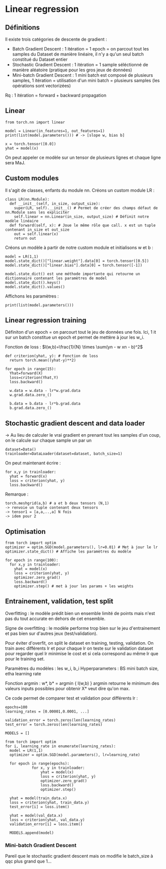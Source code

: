 # Linear regression

## Définitions

Il existe trois catégories de descente de gradient : 
- Batch Gradient Descent : 1 itération = 1 epoch = on parcout tout les samples du Dataset de manière linéaire, il n'y a qu'un seul batch constitué du Dataset entier
- Stochastic Gradient Descent : 1 itération = 1 sample séléctionné de manière aléatoire (pratique pour les gros jeux de données)
- Mini-batch Gradient Descent : 1 mini batch est composé de plusieurs samples, 1 itération = utilisation d'un mini batch = plusieurs samples (les opérations sont vectorizées)

Rq : 1 itération = forward + backward propagation

## Linear

```
from torch.nn import linear

model = Linear(in_features=1, out_features=1)
print(list(model.parameters())) # -> [slope w, bias b]

x = torch.tensor([0.0])
yhat = model(x)
```

On peut appeler ce modèle sur un tensor de plusieurs lignes et chaque ligne sera MaJ.

## Custom modules 

Il s'agit de classes, enfants du module nn. Créons un custom module LR : 

```
class LR(nn.Module):
  def __init__(self, in_size, output_size):
    super(LR, self).__init__() # Permet de créer des champs défaut de nn.Module sans les expliciter
    self.linear = nn.Linear(in_size, output_size) # Définit notre modèle linéaire
  def forward(self, x): # Joue le même rôle que call. x est un tuple contenant in_size et out_size
    out = self.linear(x)
    return out
```

Créons un modèle à partir de notre custom module et initialisons w et b :

```
model = LR(1,1)
model.state_dict()["linear.weight"].data[0] = torch.tensor([0.5]) 
model.state_dict()["linear.bias"].data[0] = torch.tensor([-1])

model.state_dict() est une méthode importante qui retourne un dictionnaire contenant les paramètres de model
model.state_dict().keys()
model.state_dict().values()
```

Affichons les paramètres :

```
print(list(model.parameters()))
```

## Linear regression training

Définiton d'un epoch = on parcourt tout le jeu de données une fois.
Ici, 1 it sur un batch constitue un epoch et permet de mettère à jour les w_i.

Fonction de loss : $l(w,b)=\frac{1}{N} \times \sum(yn - w xn - b)^2$


```
def criterion(yhat, y): # Fonction de loss 
  return torch.mean((yhat-y)**2)
  
for epoch in range(15):
  Yhat=forward(X)
  loss=criterion(Yhat,Y)
  loss.backward()
  
  w.data = w.data - lr*w.grad.data
  w.grad.data.zero_()
  
  b.data = b.data - lr*b.grad.data
  b.grad.data.zero_()
```
  
## Stochastic gradient descent and data loader

-> Au lieu de calculer le vrai gradient en prenant tout les samples d'un coup, on le calcule sur chaque sample un par un

```
dataset=Data()
trainloader=DataLoader(dataset=dataset, batch_size=1)
```

On peut maintenant écrire :

```
for x,y in trainloader:
  yhat = forward(x)
  loss = criterion(yhat, y)
  loss.backward()
```

Remarque :
```
torch.meshgrid(a,b) # a et b deux tensors (N,1)
-> renvoie un tuple contenant deux tensors
-> tensor1 = [a,a,..,a] N fois
-> idem pour 2
```

## Optimisation

```
from torch import optim
optimizer = optim.SGD(model.parameters(), lr=0.01) # Met à jour le lr
optimizer.state_dict() # Affiche les paramètres du modèle

for epoch in range(100):
  for x,y in trainloader:
    yhat = model(x)
    loss = criterion(yhat, y)
    optimizer.zero_grad()
    loss.backward()
    optimizer.step() # met à jour les params + les weights
```

## Entrainement, validation, test split

Overfitting : le modèle prédit bien un ensemble limité de points mais n'est pas du tout accurate en dehors de cet ensemble.

Signe de overfitting : le modèle performe trop bien sur le jeu d'entrainement et pas bien sur d'autres jeux (test/validation).

Pour éviter d'overfit, on split le dataset en training, testing, validation.
On train avec différents lr et pour chaque lr on teste sur le validation dataset pour regarder quel lr minimise le cost et si cela correspond au même lr que pour le training set.

Paramètres du modèles : les w_i, b_i
Hyperparameters : BS mini batch size, etha learning rate

Fonction argmin : 
w*, b* = argmin { l(w,b) }
argmin retourne le minimum des valeurs inputs possibles pour obtenir 
X* veut dire qu'on max.

Ce code permet de comparer test et validation pour différents lr : 
```
epochs=100
learning_rates = [0.00001,0.0001, ...]

validation_error = torch.zeros(len(learning_rates)
test_error = torch.zeros(len(learning_rates)

MODELS = []

from torch import optim
for i, learning_rate in enumerate(learning_rates):
  model = LR(1,1)
  optimizer = optim.SGD(model.parameters(), lr=learning_rate)

  for epoch in range(epochs):
            for x, y in trainloader:
                yhat = model(x)
                loss = criterion(yhat, y)
                optimizer.zero_grad()
                loss.backward()
                optimizer.step()

  yhat = model(train_data.x)
  loss = criterion(yhat, train_data.y)
  test_error[i] = loss.item()

  yhat = model(val_data.x)
  loss = criterion(yhat, val_data.y)
  validation_error[i] = loss.item()

  MODELS.append(model)
```

### Mini-batch Gradient Descent

Pareil que le stochastic gradient descent mais on modifie le batch_size à qqc plus grand que 1...